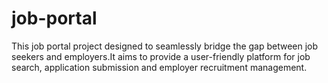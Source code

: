 # job-portal
This job portal project designed to seamlessly bridge the gap between job seekers and employers.It aims to provide a user-friendly platform for job search, application submission and employer recruitment management.
